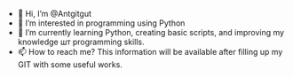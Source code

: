 - 👋 Hi, I’m @Antgitgut
- 👀 I’m interested in programming using Python
- 🌱 I’m currently learning Python, creating basic scripts, and improving my knowledge шт programming skills.
- 📫 How to reach me? This information will be available after filling up my GIT with some useful works.

<!---
Antgitgut/Antgitgut is a ✨ special ✨ repository because its `README.md` (this file) appears on your GitHub profile.
You can click the Preview link to take a look at your changes.
--->
